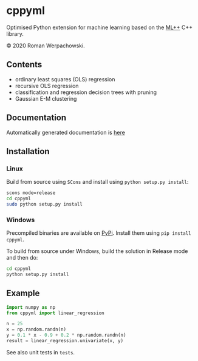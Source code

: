 # cppyml

Optimised Python extension for machine learning based on the [ML++](https://github.com/romanwerpachowski/ML) C++ library.

© 2020 Roman Werpachowski.

## Contents

- ordinary least squares (OLS) regression
- recursive OLS regression
- classification and regression decision trees with pruning
- Gaussian E-M clustering

## Documentation

Automatically generated documentation is [here](cppyml/html/index.html)

## Installation

### Linux

Build from source using `SCons` and install using `python setup.py install`:

```bash
scons mode=release
cd cppyml
sudo python setup.py install
```

### Windows

Precompiled binaries are available on [PyPi](https://pypi.org/project/cppyml/).
Install them using `pip install cppyml`.

To build from source under Windows, build the solution in Release mode and then do:
```bash
cd cppyml
python setup.py install
```

## Example

```python
import numpy as np
from cppyml import linear_regression

n = 25
x = np.random.randn(n)
y = 0.1 * x - 0.9 + 0.2 * np.random.randn(n)
result = linear_regression.univariate(x, y)
```

See also unit tests in `tests`.